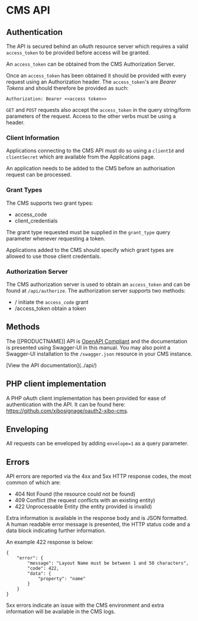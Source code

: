 <!--toc=api-->
# CMS API

## Authentication
The API is secured behind an oAuth resource server which requires a valid `access_token` to be provided before access
will be granted.
 
An `access_token` can be obtained from the CMS Authorization Server.

Once an `access_token` has been obtained it should be provided with every request using an Authorization header. The 
`access_token`'s are *Bearer Tokens* and should therefore be provided as such:

```
Authorization: Bearer <<access token>>
```

`GET` and `POST` requests also accept the `access_token` in the query string/form parameters of the request. Access to
the other verbs must be using a header.

### Client Information
Applications connecting to the CMS API must do so using a `clientId` and `clientSecret` which are available from the
Applications page.

An application needs to be added to the CMS before an authorisation request can be processed.

### Grant Types
The CMS supports two grant types:
 - access_code
 - client_credentials
 
The grant type requested must be supplied in the `grant_type` query parameter whenever requesting a token.

Applications added to the CMS should specify which grant types are allowed to use those client credentials.

### Authorization Server
The CMS authorization server is used to obtain an `access_token` and can be found at `/api/authorize`. The 
authorization server supports two methods:

 - / initiate the `access_code` grant
 - /access_token obtain a token
 
## Methods
The [[PRODUCTNAME]] API is [OpenAPI Compliant](http://swagger.io/) and the documentation is presented using Swagger-UI in this manual. 
You may also point a Swagger-UI installation to the `/swagger.json` resource in your CMS instance.

<nonwhite>
[View the API documentation](../api/)

## PHP client implementation
A PHP oAuth client implementation has been provided for ease of authentication with the API. It can be found here:
https://github.com/xibosignage/oauth2-xibo-cms.
</nonwhite>

## Enveloping
All requests can be enveloped by adding `envelope=1` as a query parameter.

## Errors
API errors are reported via the 4xx and 5xx HTTP response codes, the most common of which are:

 - 404 Not Found (the resource could not be found)
 - 409 Conflict (the request conflicts with an existing entity)
 - 422 Unprocessable Entity (the entity provided is invalid)
 
Extra information is available in the response body and is JSON formatted. A human readable
error message is presented, the HTTP status code and a data block indicating further information.

An example 422 response is below:

```
{
    "error": {
        "message": "Layout Name must be between 1 and 50 characters",
        "code": 422,
        "data": {
            "property": "name"
        }
    }
}
```

5xx errors indicate an issue with the CMS environment and extra information will be available
in the CMS logs.